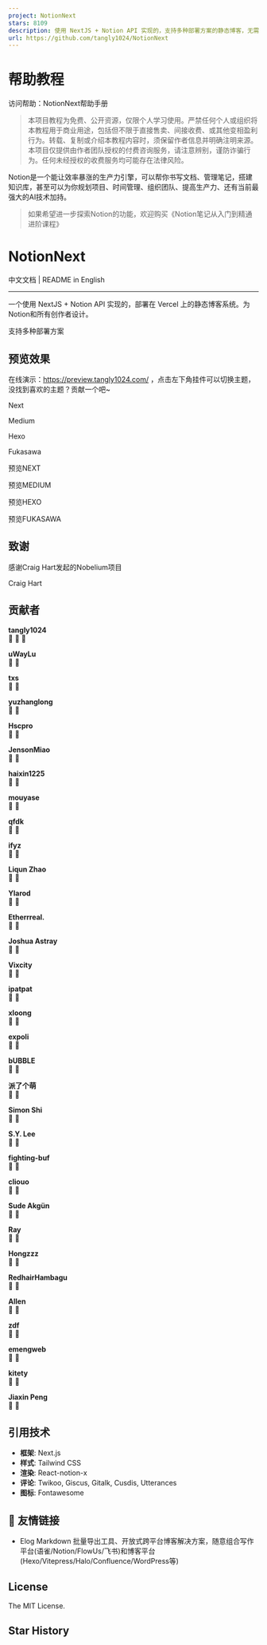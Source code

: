 ```yaml
---
project: NotionNext
stars: 8109
description: 使用 NextJS + Notion API 实现的，支持多种部署方案的静态博客，无需服务器、零门槛搭建网站，为Notion和所有创作者设计。 (A static blog built with NextJS and Notion API, supporting multiple deployment options. No server required, zero threshold to set up a website. Designed for Notion and all creators.)
url: https://github.com/tangly1024/NotionNext
---
```


帮助教程
====

访问帮助：NotionNext帮助手册

> 本项目教程为免费、公开资源，仅限个人学习使用。严禁任何个人或组织将本教程用于商业用途，包括但不限于直接售卖、间接收费、或其他变相盈利行为。转载、复制或介绍本教程内容时，须保留作者信息并明确注明来源。 本项目仅提供由作者团队授权的付费咨询服务，请注意辨别，谨防诈骗行为。任何未经授权的收费服务均可能存在法律风险。

Notion是一个能让效率暴涨的生产力引擎，可以帮你书写文档、管理笔记，搭建知识库，甚至可以为你规划项目、时间管理、组织团队、提高生产力、还有当前最强大的AI技术加持。

> 如果希望进一步探索Notion的功能，欢迎购买《Notion笔记从入门到精通进阶课程》

NotionNext
==========

中文文档 | README in English

* * *

一个使用 NextJS + Notion API 实现的，部署在 Vercel 上的静态博客系统。为Notion和所有创作者设计。

支持多种部署方案

预览效果
----

在线演示：https://preview.tangly1024.com/ ，点击左下角挂件可以切换主题，没找到喜欢的主题？贡献一个吧~

Next

Medium

Hexo

Fukasawa

预览NEXT

预览MEDIUM

预览HEXO

预览FUKASAWA

致谢
--

感谢Craig Hart发起的Nobelium项目

  
Craig Hart

贡献者
---

  
**tangly1024**  
🎫 🔧 🐛

  
**uWayLu**  
🔧 🐛

  
**txs**  
🔧 🐛

  
**yuzhanglong**  
🔧 🐛

  
**Hscpro**  
🔧 🐛

  
**JensonMiao**  
🔧 🐛

  
**haixin1225**  
🔧 🐛

  
**mouyase**  
🔧 🐛

  
**qfdk**  
🔧 🐛

  
**ifyz**  
🔧 🐛

  
**Liqun Zhao**  
🔧 🐛

  
**Ylarod**  
🔧 🐛

  
**Etherrreal.**  
🔧 🐛

  
**Joshua Astray**  
🔧 🐛

  
**Vixcity**  
🔧 🐛

  
**ipatpat**  
🔧 🐛

  
**xloong**  
🔧 🐛

  
**expoli**  
🔧 🐛

  
**bUBBLE**  
🔧 🐛

  
**派了个萌**  
🔧 🐛

  
**Simon Shi**  
🔧 🐛

  
**S.Y. Lee**  
🔧 🐛

  
**fighting-buf**  
🔧 🐛

  
**cliouo**  
🔧 🐛

  
**Sude Akgün**  
🔧 🐛

  
**Ray**  
🔧 🐛

  
**Hongzzz**  
🔧 🐛

  
**RedhairHambagu**  
🔧 🐛

  
**Allen**  
🔧 🐛

  
**zdf**  
🔧 🐛

  
**emengweb**  
🔧 🐛

  
**kitety**  
🔧 🐛

  
**Jiaxin Peng**  
🔧 🐛

引用技术
----

-   **框架**: Next.js
-   **样式**: Tailwind CSS
-   **渲染**: React-notion-x
-   **评论**: Twikoo, Giscus, Gitalk, Cusdis, Utterances
-   **图标**: Fontawesome

🔗 友情链接
-------

-   Elog Markdown 批量导出工具、开放式跨平台博客解决方案，随意组合写作平台(语雀/Notion/FlowUs/飞书)和博客平台(Hexo/Vitepress/Halo/Confluence/WordPress等)

License
-------

The MIT License.

Star History
------------
